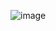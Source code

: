 ![image](https://github.com/PranavAKengale/NFT_Marketplace/assets/102127066/432ad429-13b2-457e-8fb2-24d3078ab183)
